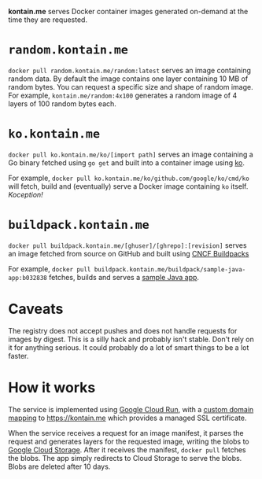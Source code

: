 **kontain.me** serves Docker container images generated on-demand at the
time they are requested.

# `random.kontain.me`

`docker pull random.kontain.me/random:latest` serves an image containing random
data. By default the image contains one layer containing 10 MB of random bytes.
You can request a specific size and shape of random image. For example,
`kontain.me/random:4x100` generates a random image of 4 layers of 100 random
bytes each.

# `ko.kontain.me`

`docker pull ko.kontain.me/ko/[import path]` serves an image
containing a Go binary fetched using `go get` and built into a
container image using [ko](https://github.com/google/ko).

For example, `docker pull ko.kontain.me/ko/github.com/google/ko/cmd/ko` will
fetch, build and (eventually) serve a Docker image containing `ko` itself.
_Koception!_

# `buildpack.kontain.me`

`docker pull buildpack.kontain.me/[ghuser]/[ghrepo]:[revision]` serves an image
fetched from source on GitHub and built using [CNCF
Buildpacks](https://buildpacks.io)

For example, `docker pull
buildpack.kontain.me/buildpack/sample-java-app:b032838` fetches, builds and
serves a [sample Java app](https://github.com/buildpack/sample-java-app).

# Caveats

The registry does not accept pushes and does not handle requests for images
by digest. This is a silly hack and probably isn't stable. Don't rely on it for
anything serious. It could probably do a lot of smart things to be a lot
faster.

# How it works

The service is implemented using [Google Cloud
Run](https://cloud.google.com/run), with a [custom domain
mapping](https://cloud.google.com/run/docs/mapping-custom-domains) to
https://kontain.me which provides a managed SSL certificate.

When the service receives a request for an image manifest, it parses the request
and generates layers for the requested image, writing the blobs to [Google Cloud
Storage](https://cloud.google.com/storage/). After it receives the manifest,
`docker pull` fetches the blobs. The app simply redirects to Cloud Storage to
serve the blobs. Blobs are deleted after 10 days.
